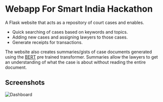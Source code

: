 # Webapp For Smart India Hackathon

A Flask website that acts as a repository of court cases and enables.
- Quick searching of cases based on keywords and topics.
- Adding new cases and assigning lawyers to those cases.
- Generate receipts for transactions.   

The website also creates summaries/gists of case documents generated using the [BERT](https://huggingface.co/transformers/model_doc/bert.html) pre trained transformer. Summaries allow the lawyers to get an understanding of what the case is about without reading the entire document.

## Screenshots
![Dashboard](https://github.com/range123/Court-Case-Management/screenshots/dashboard.png)
